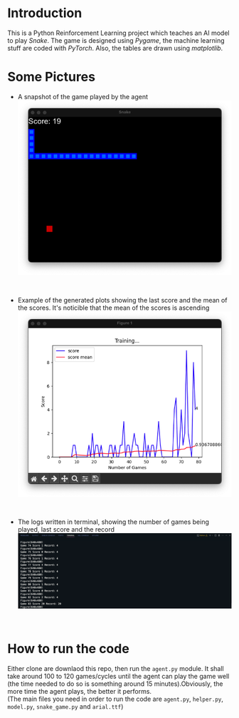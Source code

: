 # Introduction
 This is a Python Reinforcement Learning project which teaches an AI model to play *Snake*. The game is designed using *Pygame*, the machine learning stuff are coded with *PyTorch*. Also, the tables are drawn using *matplotlib*.
 # Some Pictures 

- A snapshot of the game played by the agent
![](Img/game.png)
<br>

- Example of the generated plots showing the last score and the mean of the scores. It's noticible that the mean of the scores is ascending
![](Img/plot.png)
<br>

- The logs written in terminal, showing the number of games being played, last score and the record
![](Img/log.png)
<br>

 # How to run the code
 Either clone are downlaod this repo, then run the `agent.py` module. It shall take around 100 to 120 games/cycles until the agent can play the game well (the time needed to do so is something around 15 minutes).Obviously, the more time the agent plays, the better it performs.<br>
 (The main files you need in order to run the code are `agent.py`, `helper.py`, `model.py`, `snake_game.py` and `arial.ttf`)
